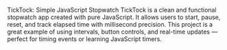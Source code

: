TickTock: Simple JavaScript Stopwatch
TickTock is a clean and functional stopwatch app created with pure JavaScript. It allows users to start, pause, reset, and track elapsed time with millisecond precision. This project is a great example of using intervals, button controls, and real-time updates — perfect for timing events or learning JavaScript timers.
